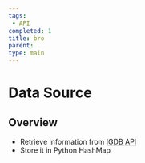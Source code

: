 ```yaml
---
tags:
 - API
completed: 1
title: bro
parent: 
type: main
---
```

# Data Source

## Overview
- Retrieve information from [IGDB API](https://api-docs.igdb.com)
- Store it in Python HashMap